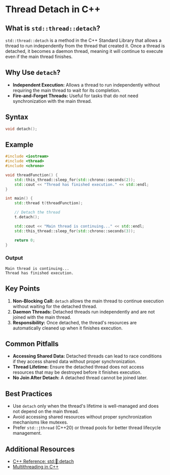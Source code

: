 # Thread Detach in C++

## What is `std::thread::detach`?

`std::thread::detach` is a method in the C++ Standard Library that allows a thread to run independently from the thread that created it. Once a thread is detached, it becomes a daemon thread, meaning it will continue to execute even if the main thread finishes.

## Why Use `detach`?

- **Independent Execution:** Allows a thread to run independently without requiring the main thread to wait for its completion.
- **Fire-and-Forget Threads:** Useful for tasks that do not need synchronization with the main thread.

## Syntax

```cpp
void detach();
```

## Example

```cpp
#include <iostream>
#include <thread>
#include <chrono>

void threadFunction() {
    std::this_thread::sleep_for(std::chrono::seconds(2));
    std::cout << "Thread has finished execution." << std::endl;
}

int main() {
    std::thread t(threadFunction);

    // Detach the thread
    t.detach();

    std::cout << "Main thread is continuing..." << std::endl;
    std::this_thread::sleep_for(std::chrono::seconds(3));

    return 0;
}
```

### Output
```
Main thread is continuing...
Thread has finished execution.
```

## Key Points

1. **Non-Blocking Call:** `detach` allows the main thread to continue execution without waiting for the detached thread.
2. **Daemon Threads:** Detached threads run independently and are not joined with the main thread.
3. **Responsibility:** Once detached, the thread's resources are automatically cleaned up when it finishes execution.

## Common Pitfalls

- **Accessing Shared Data:** Detached threads can lead to race conditions if they access shared data without proper synchronization.
- **Thread Lifetime:** Ensure the detached thread does not access resources that may be destroyed before it finishes execution.
- **No Join After Detach:** A detached thread cannot be joined later.

## Best Practices

- Use `detach` only when the thread's lifetime is well-managed and does not depend on the main thread.
- Avoid accessing shared resources without proper synchronization mechanisms like mutexes.
- Prefer `std::jthread` (C++20) or thread pools for better thread lifecycle management.

## Additional Resources

- [C++ Reference: std::thread::detach](https://en.cppreference.com/w/cpp/thread/thread/detach)
- [Multithreading in C++](https://en.cppreference.com/w/cpp/thread)